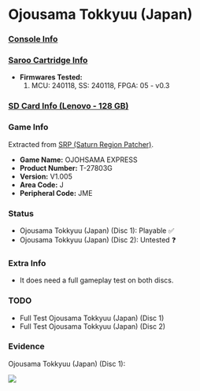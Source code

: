 # Ojousama Tokkyuu (Japan)

### [Console Info](../../../../../Info/Consoles/VA13/README.md)

### [Saroo Cartridge Info](../../../../../Info/Cartridges/RetroGameParadiseStore/1.32F/README.md)

- <b>Firmwares Tested:</b>
  1. MCU: 240118, SS: 240118, FPGA: 05 - v0.3

### [SD Card Info (Lenovo - 128 GB)](../../../../../Info/SdCards/Lenovo/128GB/fat32/README.md)

### Game Info

Extracted from [SRP (Saturn Region Patcher)](https://segaxtreme.net/resources/saturn-region-patcher.81/download).

- <b>Game Name:</b> OJOHSAMA EXPRESS
- <b>Product Number:</b> T-27803G
- <b>Version:</b> V1.005
- <b>Area Code:</b> J
- <b>Peripheral Code:</b> JME

### Status

- Ojousama Tokkyuu (Japan) (Disc 1): Playable :white_check_mark:
- Ojousama Tokkyuu (Japan) (Disc 2): Untested :question:

### Extra Info

- It does need a full gameplay test on both discs.

### TODO

- Full Test Ojousama Tokkyuu (Japan) (Disc 1)
- Full Test Ojousama Tokkyuu (Japan) (Disc 2)

### Evidence

Ojousama Tokkyuu (Japan) (Disc 1):

[![](https://img.youtube.com/vi/xZnQg1E4GQI/0.jpg)](https://www.youtube.com/watch?v=xZnQg1E4GQI)
